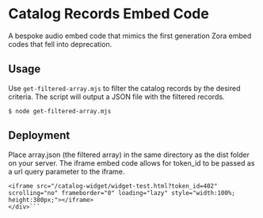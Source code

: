 # Catalog Records Embed Code
A bespoke audio embed code that mimics the first generation Zora embed codes that fell into deprecation.

## Usage

Use `get-filtered-array.mjs` to filter the catalog records by the desired criteria. The script will output a JSON file with the filtered records.

```$ node get-filtered-array.mjs```

## Deployment

Place array.json (the filtered array) in the same directory as the dist folder on your server.
The iframe embed code allows for token_id to be passed as a url query parameter to the iframe.

```
<iframe src="/catalog-widget/widget-test.html?token_id=402" scrolling="no" frameborder="0" loading="lazy" style="width:100%; height:380px;"></iframe>
</div>```